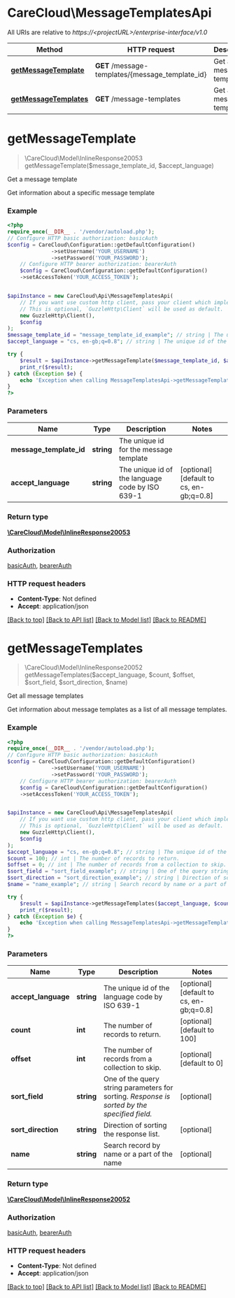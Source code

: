 # CareCloud\MessageTemplatesApi

All URIs are relative to *https://&lt;projectURL&gt;/enterprise-interface/v1.0*

Method | HTTP request | Description
------------- | ------------- | -------------
[**getMessageTemplate**](MessageTemplatesApi.md#getmessagetemplate) | **GET** /message-templates/{message_template_id} | Get a message template
[**getMessageTemplates**](MessageTemplatesApi.md#getmessagetemplates) | **GET** /message-templates | Get all message templates

# **getMessageTemplate**
> \CareCloud\Model\InlineResponse20053 getMessageTemplate($message_template_id, $accept_language)

Get a message template

Get information about a specific message template

### Example
```php
<?php
require_once(__DIR__ . '/vendor/autoload.php');
// Configure HTTP basic authorization: basicAuth
$config = CareCloud\Configuration::getDefaultConfiguration()
              ->setUsername('YOUR_USERNAME')
              ->setPassword('YOUR_PASSWORD');
    // Configure HTTP bearer authorization: bearerAuth
    $config = CareCloud\Configuration::getDefaultConfiguration()
    ->setAccessToken('YOUR_ACCESS_TOKEN');


$apiInstance = new CareCloud\Api\MessageTemplatesApi(
    // If you want use custom http client, pass your client which implements `GuzzleHttp\ClientInterface`.
    // This is optional, `GuzzleHttp\Client` will be used as default.
    new GuzzleHttp\Client(),
    $config
);
$message_template_id = "message_template_id_example"; // string | The unique id for the message template
$accept_language = "cs, en-gb;q=0.8"; // string | The unique id of the language code by ISO 639-1

try {
    $result = $apiInstance->getMessageTemplate($message_template_id, $accept_language);
    print_r($result);
} catch (Exception $e) {
    echo 'Exception when calling MessageTemplatesApi->getMessageTemplate: ', $e->getMessage(), PHP_EOL;
}
?>
```

### Parameters

Name | Type | Description  | Notes
------------- | ------------- | ------------- | -------------
 **message_template_id** | **string**| The unique id for the message template |
 **accept_language** | **string**| The unique id of the language code by ISO 639-1 | [optional] [default to cs, en-gb;q&#x3D;0.8]

### Return type

[**\CareCloud\Model\InlineResponse20053**](../Model/InlineResponse20053.md)

### Authorization

[basicAuth](../../README.md#basicAuth), [bearerAuth](../../README.md#bearerAuth)

### HTTP request headers

 - **Content-Type**: Not defined
 - **Accept**: application/json

[[Back to top]](#) [[Back to API list]](../../README.md#documentation-for-api-endpoints) [[Back to Model list]](../../README.md#documentation-for-models) [[Back to README]](../../README.md)

# **getMessageTemplates**
> \CareCloud\Model\InlineResponse20052 getMessageTemplates($accept_language, $count, $offset, $sort_field, $sort_direction, $name)

Get all message templates

Get information about message templates as a list of all message templates.

### Example
```php
<?php
require_once(__DIR__ . '/vendor/autoload.php');
// Configure HTTP basic authorization: basicAuth
$config = CareCloud\Configuration::getDefaultConfiguration()
              ->setUsername('YOUR_USERNAME')
              ->setPassword('YOUR_PASSWORD');
    // Configure HTTP bearer authorization: bearerAuth
    $config = CareCloud\Configuration::getDefaultConfiguration()
    ->setAccessToken('YOUR_ACCESS_TOKEN');


$apiInstance = new CareCloud\Api\MessageTemplatesApi(
    // If you want use custom http client, pass your client which implements `GuzzleHttp\ClientInterface`.
    // This is optional, `GuzzleHttp\Client` will be used as default.
    new GuzzleHttp\Client(),
    $config
);
$accept_language = "cs, en-gb;q=0.8"; // string | The unique id of the language code by ISO 639-1
$count = 100; // int | The number of records to return.
$offset = 0; // int | The number of records from a collection to skip.
$sort_field = "sort_field_example"; // string | One of the query string parameters for sorting. *Response is sorted by the specified field.*
$sort_direction = "sort_direction_example"; // string | Direction of sorting the response list.
$name = "name_example"; // string | Search record by name or a part of the name

try {
    $result = $apiInstance->getMessageTemplates($accept_language, $count, $offset, $sort_field, $sort_direction, $name);
    print_r($result);
} catch (Exception $e) {
    echo 'Exception when calling MessageTemplatesApi->getMessageTemplates: ', $e->getMessage(), PHP_EOL;
}
?>
```

### Parameters

Name | Type | Description  | Notes
------------- | ------------- | ------------- | -------------
 **accept_language** | **string**| The unique id of the language code by ISO 639-1 | [optional] [default to cs, en-gb;q&#x3D;0.8]
 **count** | **int**| The number of records to return. | [optional] [default to 100]
 **offset** | **int**| The number of records from a collection to skip. | [optional] [default to 0]
 **sort_field** | **string**| One of the query string parameters for sorting. *Response is sorted by the specified field.* | [optional]
 **sort_direction** | **string**| Direction of sorting the response list. | [optional]
 **name** | **string**| Search record by name or a part of the name | [optional]

### Return type

[**\CareCloud\Model\InlineResponse20052**](../Model/InlineResponse20052.md)

### Authorization

[basicAuth](../../README.md#basicAuth), [bearerAuth](../../README.md#bearerAuth)

### HTTP request headers

 - **Content-Type**: Not defined
 - **Accept**: application/json

[[Back to top]](#) [[Back to API list]](../../README.md#documentation-for-api-endpoints) [[Back to Model list]](../../README.md#documentation-for-models) [[Back to README]](../../README.md)

